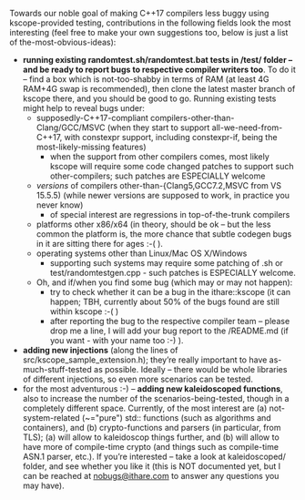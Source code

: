 Towards our noble goal of making C++17 compilers less buggy using kscope-provided testing, contributions in 
the following fields look the most interesting (feel free to make your own suggestions too, below is just a list of 
the-most-obvious-ideas):

* **running existing randomtest.sh/randomtest.bat tests in /test/ folder – and be ready to report bugs to respective compiler writers too**. 
To do it – find a box which is not-too-shabby in terms of RAM (at least 4G RAM+4G swap is recommended), 
then clone the latest master branch of kscope there, and you should be good to go. 
Running existing tests might help to reveal bugs under:
  * supposedly-C++17-compliant compilers-other-than-Clang/GCC/MSVC (when they start to support all-we-need-from-C++17, 
  with constexpr support, including constexpr-if, being the most-likely-missing features)
    * when the support from other compilers comes, most likely kscope will require some code changed patches to 
    support such other-compilers; such patches are ESPECIALLY welcome
  * *versions* of compilers other-than-{Clang5,GCC7.2,MSVC from VS 15.5.5) (while newer versions are supposed to work, in practice you never know)
    * of special interest are regressions in top-of-the-trunk compilers
  * platforms other x86/x64 (in theory, should be ok – but the less common the platform is, the more 
    chance that subtle codegen bugs in it are sitting there for ages :-( ).
  * operating systems other than Linux/Mac OS X/Windows
    * supporting such systems may require some patching of .sh or test/randomtestgen.cpp - such patches is 
      ESPECIALLY welcome. 
  * Oh, and if/when you find some bug (which may or may not happen):
    * try to check whether it can be a bug in the ithare::kscope (it can happen; TBH, currently about 50% of the bugs found 
      are still within kscope :-( )
    * after reporting the bug to the respective compiler team – please drop me a line, I will add your bug report to the /README.md (if you want - with your name too :-) ).
* **adding new injections** (along the lines of src/kscope_sample_extension.h); they’re really important to have 
  as-much-stuff-tested as possible. Ideally – there would be whole libraries of different injections, so even more 
  scenarios can be tested.
* for the most adventurous :-) – **adding new kaleidoscoped functions**, also to increase the number of the 
  scenarios-being-tested, though in a completely different space. Currently, of the most interest are 
  (a) not-system-related (~="pure") std:: functions (such as algorithms and containers), and (b) crypto-functions and parsers 
  (in particular, from TLS); (a) will allow to kaleidoscop things further, and (b) will allow to have more of compile-time 
  crypto (and things such as compile-time ASN.1 parser, etc.). If you’re interested – take a look at kaleidoscoped/ folder, 
  and see whether you like it (this is NOT documented yet, but I can be reached at nobugs@ithare.com to answer any questions 
  you may have).
  
